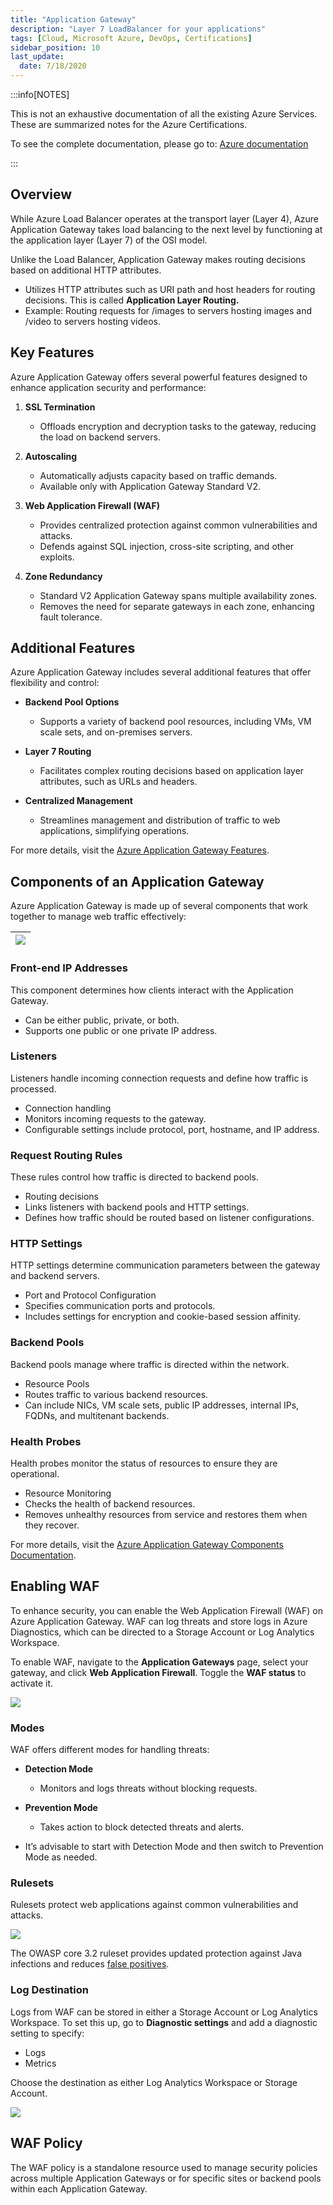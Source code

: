 ```yaml
---
title: "Application Gateway"
description: "Layer 7 LoadBalancer for your applications"
tags: [Cloud, Microsoft Azure, DevOps, Certifications]
sidebar_position: 10
last_update:
  date: 7/18/2020
---
```



:::info[NOTES]

This is not an exhaustive documentation of all the existing Azure Services. These are summarized notes for the Azure Certifications.

To see the complete documentation, please go to: [Azure documentation](https://learn.microsoft.com/en-us/azure/?product=popular)

:::



## Overview

While Azure Load Balancer operates at the transport layer (Layer 4), Azure Application Gateway takes load balancing to the next level by functioning at the application layer (Layer 7) of the OSI model. 

Unlike the Load Balancer, Application Gateway makes routing decisions based on additional HTTP attributes.

- Utilizes HTTP attributes such as URI path and host headers for routing decisions. This is called **Application Layer Routing.**
- Example: Routing requests for /images to servers hosting images and /video to servers hosting videos.

## Key Features

Azure Application Gateway offers several powerful features designed to enhance application security and performance:

1. **SSL Termination**
   - Offloads encryption and decryption tasks to the gateway, reducing the load on backend servers.

2. **Autoscaling**
   - Automatically adjusts capacity based on traffic demands.
   - Available only with Application Gateway Standard V2.

3. **Web Application Firewall (WAF)**
   - Provides centralized protection against common vulnerabilities and attacks.
   - Defends against SQL injection, cross-site scripting, and other exploits.

4. **Zone Redundancy**
   - Standard V2 Application Gateway spans multiple availability zones.
   - Removes the need for separate gateways in each zone, enhancing fault tolerance.

## Additional Features

Azure Application Gateway includes several additional features that offer flexibility and control:

- **Backend Pool Options**
  - Supports a variety of backend pool resources, including VMs, VM scale sets, and on-premises servers.

- **Layer 7 Routing**
  - Facilitates complex routing decisions based on application layer attributes, such as URLs and headers.

- **Centralized Management**
  - Streamlines management and distribution of traffic to web applications, simplifying operations.

For more details, visit the [Azure Application Gateway Features](https://learn.microsoft.com/en-us/azure/application-gateway/features).

## Components of an Application Gateway

Azure Application Gateway is made up of several components that work together to manage web traffic effectively:

|![](/img/docs/azure-components-of-azure-application-gateway.png)|
|-|

### Front-end IP Addresses

This component determines how clients interact with the Application Gateway.

  - Can be either public, private, or both.
  - Supports one public or one private IP address.

### Listeners

Listeners handle incoming connection requests and define how traffic is processed.

  - Connection handling
  - Monitors incoming requests to the gateway.
  - Configurable settings include protocol, port, hostname, and IP address.

### Request Routing Rules

These rules control how traffic is directed to backend pools.

  - Routing decisions
  - Links listeners with backend pools and HTTP settings.
  - Defines how traffic should be routed based on listener configurations.

### HTTP Settings

HTTP settings determine communication parameters between the gateway and backend servers.

  - Port and Protocol Configuration
  - Specifies communication ports and protocols.
  - Includes settings for encryption and cookie-based session affinity.

### Backend Pools

Backend pools manage where traffic is directed within the network.

  - Resource Pools
  - Routes traffic to various backend resources.
  - Can include NICs, VM scale sets, public IP addresses, internal IPs, FQDNs, and multitenant backends.

### Health Probes

Health probes monitor the status of resources to ensure they are operational.

  - Resource Monitoring
  - Checks the health of backend resources.
  - Removes unhealthy resources from service and restores them when they recover.

For more details, visit the [Azure Application Gateway Components Documentation](https://learn.microsoft.com/en-us/azure/application-gateway/application-gateway-components).

## Enabling WAF

To enhance security, you can enable the Web Application Firewall (WAF) on Azure Application Gateway. WAF can log threats and store logs in Azure Diagnostics, which can be directed to a Storage Account or Log Analytics Workspace.

To enable WAF, navigate to the **Application Gateways** page, select your gateway, and click **Web Application Firewall**. Toggle the **WAF status** to activate it.

![](/img/docs/azure-app-gw-enable-waf.png)

### Modes

WAF offers different modes for handling threats:

- **Detection Mode**
  - Monitors and logs threats without blocking requests.

- **Prevention Mode**
  - Takes action to block detected threats and alerts.

- It’s advisable to start with Detection Mode and then switch to Prevention Mode as needed.

### Rulesets

Rulesets protect web applications against common vulnerabilities and attacks.

![](/img/docs/azure-app-gw-enable-waf-rulesets.png)

The OWASP core 3.2 ruleset provides updated protection against Java infections and reduces [false positives](/docs/005-Cybersecurity/008-Security-Operations/020-Vulnerability-Management.md#analyzing-vulnerabilities).

### Log Destination

Logs from WAF can be stored in either a Storage Account or Log Analytics Workspace. To set this up, go to **Diagnostic settings** and add a diagnostic setting to specify:

- Logs
- Metrics

Choose the destination as either Log Analytics Workspace or Storage Account.

![](/img/docs/azure-enable-waf-store-between-choices.png)

## WAF Policy

The WAF policy is a standalone resource used to manage security policies across multiple Application Gateways or for specific sites or backend pools within each Application Gateway.